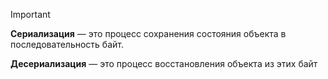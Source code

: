 
> [!important] 
> **Сериализация** — это процесс сохранения состояния объекта в последовательность байт.
> 
> **Десериализация** — это процесс восстановления объекта из этих байт
